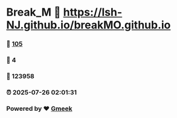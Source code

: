 # Break_M :link: https://lsh-NJ.github.io/breakMO.github.io 
### :page_facing_up: [105](https://lsh-NJ.github.io/breakMO.github.io/tag.html) 
### :speech_balloon: 4 
### :hibiscus: 123958 
### :alarm_clock: 2025-07-26 02:01:31 
### Powered by :heart: [Gmeek](https://github.com/Meekdai/Gmeek)
